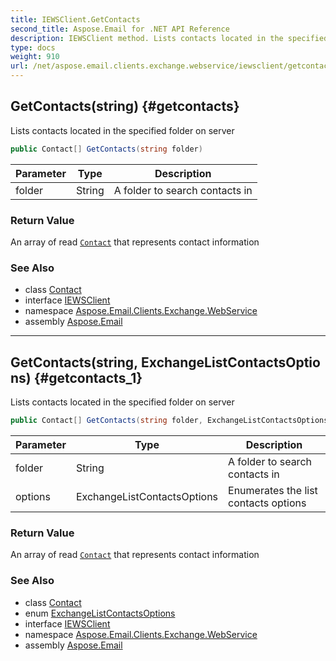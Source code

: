 ```yaml
---
title: IEWSClient.GetContacts
second_title: Aspose.Email for .NET API Reference
description: IEWSClient method. Lists contacts located in the specified folder on server
type: docs
weight: 910
url: /net/aspose.email.clients.exchange.webservice/iewsclient/getcontacts/
---
```

## GetContacts(string) {#getcontacts}

Lists contacts located in the specified folder on server

```csharp
public Contact[] GetContacts(string folder)
```

| Parameter | Type | Description |
| --- | --- | --- |
| folder | String | A folder to search contacts in |

### Return Value

An array of read [`Contact`](../../../aspose.email.personalinfo/contact/) that represents contact information

### See Also

* class [Contact](../../../aspose.email.personalinfo/contact/)
* interface [IEWSClient](../)
* namespace [Aspose.Email.Clients.Exchange.WebService](../../iewsclient/)
* assembly [Aspose.Email](../../../)

---

## GetContacts(string, ExchangeListContactsOptions) {#getcontacts_1}

Lists contacts located in the specified folder on server

```csharp
public Contact[] GetContacts(string folder, ExchangeListContactsOptions options)
```

| Parameter | Type | Description |
| --- | --- | --- |
| folder | String | A folder to search contacts in |
| options | ExchangeListContactsOptions | Enumerates the list contacts options |

### Return Value

An array of read [`Contact`](../../../aspose.email.personalinfo/contact/) that represents contact information

### See Also

* class [Contact](../../../aspose.email.personalinfo/contact/)
* enum [ExchangeListContactsOptions](../../exchangelistcontactsoptions/)
* interface [IEWSClient](../)
* namespace [Aspose.Email.Clients.Exchange.WebService](../../iewsclient/)
* assembly [Aspose.Email](../../../)


